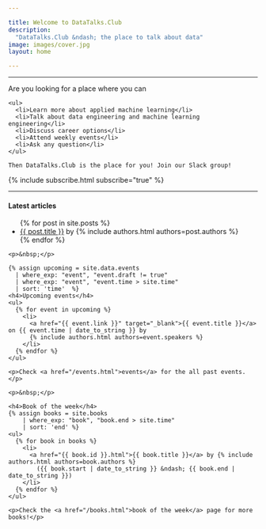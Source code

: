 ```yaml
---

title: Welcome to DataTalks.Club
description:
  "DataTalks.Club &ndash; the place to talk about data"
image: images/cover.jpg
layout: home

---
```


<hr />

<div class="row mt-5 my-3">
  <div class="col-md-6 offset-md-4">
    Are you looking for a place where you can

    <ul>
      <li>Learn more about applied machine learning</li>
      <li>Talk about data engineering and machine learning engineering</li>
      <li>Discuss career options</li>
      <li>Attend weekly events</li>
      <li>Ask any question</li>
    </ul>

    Then DataTalks.Club is the place for you! Join our Slack group!
  </div>
</div>

<div class="row">
  <div class="col">
    {% include subscribe.html subscribe="true" %}
  </div>
</div>

<hr />

<div class="row my-5">
  <div class="col-md-8 offset-md-3">
    <h4>Latest articles</h4>
    <ul>
      {% for post in site.posts %}
        <li>
          <a href="{{ post.url }}">{{ post.title }}</a> by
            {% include authors.html authors=post.authors %}
        </li>
      {% endfor %}
    </ul>
      
    <p>&nbsp;</p>

    {% assign upcoming = site.data.events
      | where_exp: "event", "event.draft != true"
      | where_exp: "event", "event.time > site.time"
      | sort: 'time'  %}
    <h4>Upcoming events</h4>
    <ul>
      {% for event in upcoming %}
        <li>
          <a href="{{ event.link }}" target="_blank">{{ event.title }}</a> on {{ event.time | date_to_string }} by
          {% include authors.html authors=event.speakers %}
        </li>
      {% endfor %}
    </ul>

    <p>Check <a href="/events.html">events</a> for the all past events.</p>

    <p>&nbsp;</p>

    <h4>Book of the week</h4>
    {% assign books = site.books 
        | where_exp: "book", "book.end > site.time"
        | sort: 'end' %}
    <ul>
      {% for book in books %}
        <li>
          <a href="{{ book.id }}.html">{{ book.title }}</a> by {% include authors.html authors=book.authors %}
            ({{ book.start | date_to_string }} &ndash; {{ book.end | date_to_string }})
        </li>
      {% endfor %}
    </ul>

    <p>Check the <a href="/books.html">book of the week</a> page for more books!</p>
  </div>
</div>
